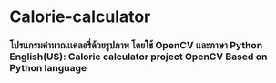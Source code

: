 # Calorie-calculator
<h3>โปรเเกรมคำนาณเเคลอรี่ด้วยรูปภาพ โดยใช้ OpenCV เเละภาษา Python <br> English(US): Calorie calculator project OpenCV Based on Python language</h3>
